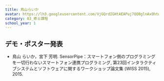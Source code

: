 ```yaml
---
title: 鳥山らいか
avatar: https://lh3.googleusercontent.com/VjGQrdIGHtAEAPuj7QQ8glnAxOhtwcOPmu8ZUcBWAH8V8RVzEFo-ExhbGh6XWCAA8EK_JLRkj0J4yL5hpo8snkdgfYAVP6L9yA1CHI0K5iFPBEJqZF0QMJI1h3CRrQB4e_9_8OAH4tkjlv3f3HF0v_cailqxz8l7_Fzq--CR4QlsMdBGwiiBxyycew4TnUldqw1cf8h__Z3FtrMZTx2lyVhr-chg35cJxOawrzFUiPOOjsWc1M4r8U5tgJktYyRykKrPrbcNNelVzoaQu7O_L1bkNsD79eRsDLcEdWbiuG6n6ERhKPQ6GAVN6gpx_aDdAnW3vxzyDhx1qbMkIIqxXzDGsSQqIGRl8LdI3OsCu5MYLgY5uHqWjPQoAWcIeYVn9xPI_7Q_spIvDZ5fX3Lk_Q2mY1blp6Md6bvLcGZvseYnu37HhG8lAwV-PoCDTUy5I_eu2DW5h_XyMyaJQuhFFK-PZUbPZI5jtdhOBmot8jrWRfv--W0Rt8EZkA5QNubHr-H498qqI5L6NV9AZVZfh_Ls9Z0XECgTXExlxUJWWDd45HrBeZW3TQtntY-ofntNHFh5vVCdB8oQgrvxXE0a-nzgfdeYXhJ2bOVyJuhy_YlMfVcCupa_gw=s300
category: 03_修士課程
school_year: 1
---
```


## デモ・ポスター発表
- 鳥山 らいか，宮下 芳明. SensorPipe：スマートフォン側のプログラミングを一切行わないスマートフォン連携プログラミング, 第23回インタラクティブシステムとソフトウェアに関するワークショップ論文集 (WISS 2015), 2015.
